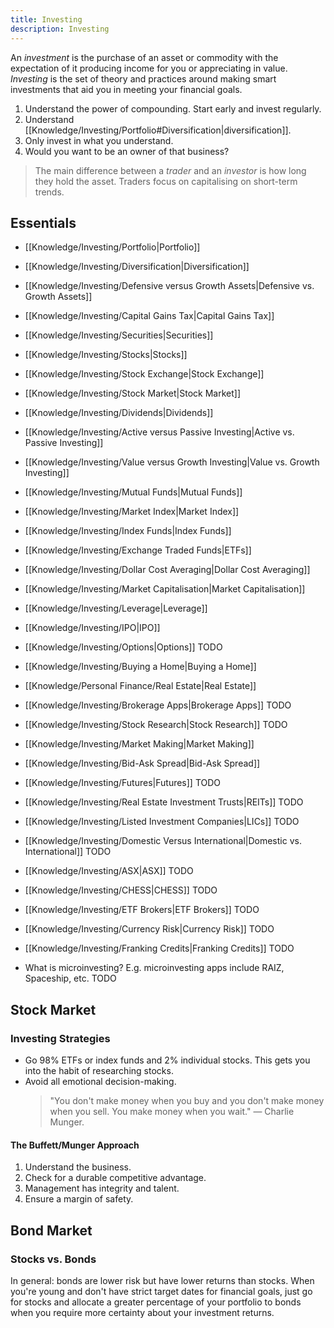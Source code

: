```yaml
---
title: Investing
description: Investing
---
```


An *investment* is the purchase of an asset or commodity with the expectation of it producing income for you or appreciating in value. *Investing* is the set of theory and practices around making smart investments that aid you in meeting your financial goals.

1. Understand the power of compounding. Start early and invest regularly.
2. Understand [[Knowledge/Investing/Portfolio#Diversification|diversification]].
3. Only invest in what you understand. 
4. Would you want to be an owner of that business? 

> The main difference between a *trader* and an *investor* is how long they hold the asset. Traders focus on capitalising on short-term trends.

## Essentials
- [[Knowledge/Investing/Portfolio|Portfolio]]
- [[Knowledge/Investing/Diversification|Diversification]]
- [[Knowledge/Investing/Defensive versus Growth Assets|Defensive vs. Growth Assets]]
- [[Knowledge/Investing/Capital Gains Tax|Capital Gains Tax]]
- [[Knowledge/Investing/Securities|Securities]]
- [[Knowledge/Investing/Stocks|Stocks]]
- [[Knowledge/Investing/Stock Exchange|Stock Exchange]]
- [[Knowledge/Investing/Stock Market|Stock Market]]
- [[Knowledge/Investing/Dividends|Dividends]]
- [[Knowledge/Investing/Active versus Passive Investing|Active vs. Passive Investing]]
- [[Knowledge/Investing/Value versus Growth Investing|Value vs. Growth Investing]]
- [[Knowledge/Investing/Mutual Funds|Mutual Funds]]
- [[Knowledge/Investing/Market Index|Market Index]]
- [[Knowledge/Investing/Index Funds|Index Funds]]
- [[Knowledge/Investing/Exchange Traded Funds|ETFs]]
- [[Knowledge/Investing/Dollar Cost Averaging|Dollar Cost Averaging]]
- [[Knowledge/Investing/Market Capitalisation|Market Capitalisation]]
- [[Knowledge/Investing/Leverage|Leverage]]
- [[Knowledge/Investing/IPO|IPO]]
- [[Knowledge/Investing/Options|Options]] TODO
- [[Knowledge/Investing/Buying a Home|Buying a Home]]
- [[Knowledge/Personal Finance/Real Estate|Real Estate]]
- [[Knowledge/Investing/Brokerage Apps|Brokerage Apps]] TODO
- [[Knowledge/Investing/Stock Research|Stock Research]] TODO
- [[Knowledge/Investing/Market Making|Market Making]]
- [[Knowledge/Investing/Bid-Ask Spread|Bid-Ask Spread]]

- [[Knowledge/Investing/Futures|Futures]] TODO
- [[Knowledge/Investing/Real Estate Investment Trusts|REITs]] TODO
- [[Knowledge/Investing/Listed Investment Companies|LICs]] TODO
- [[Knowledge/Investing/Domestic Versus International|Domestic vs. International]] TODO
- [[Knowledge/Investing/ASX|ASX]] TODO
- [[Knowledge/Investing/CHESS|CHESS]] TODO
- [[Knowledge/Investing/ETF Brokers|ETF Brokers]] TODO
- [[Knowledge/Investing/Currency Risk|Currency Risk]] TODO
- [[Knowledge/Investing/Franking Credits|Franking Credits]] TODO
- What is microinvesting? E.g. microinvesting apps include RAIZ, Spaceship, etc. TODO


## Stock Market
### Investing Strategies
- Go 98% ETFs or index funds and 2% individual stocks. This gets you into the habit of researching stocks.
- Avoid all emotional decision-making.
    > "You don't make money when you buy and you don't make money when you sell. You make money when you wait." — Charlie Munger.

#### The Buffett/Munger Approach
1. Understand the business.
2. Check for a durable competitive advantage.
3. Management has integrity and talent.
4. Ensure a margin of safety. 



## Bond Market
### Stocks vs. Bonds
In general: bonds are lower risk but have lower returns than stocks. When you're young and don't have strict target dates for financial goals, just go for stocks and allocate a greater percentage of your portfolio to bonds when you require more certainty about your investment returns.

